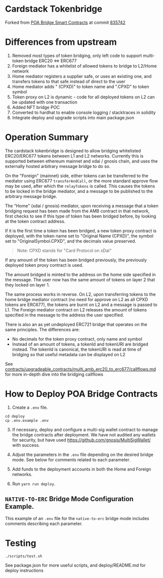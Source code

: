 # Cardstack Tokenbridge

Forked from [POA Bridge Smart Contracts](https://github.com/poanetwork/tokenbridge-contracts) at commit [835742](https://github.com/poanetwork/tokenbridge-contracts/commit/835742dfd8f1c869d4e7b61582155d250d6cf094)

# Differences from upstream

1. Removed most types of token bridging, only left code to support multi-token bridge ERC20 <=> ERC677
2. Foreign mediator has a whitelist of allowed tokens to bridge to L2/Home network
3. Home mediator registers a supplier safe, or uses an existing one, and transfers tokens to that safe instead of direct to the user
4. Home mediator adds " (CPXD)" to token name and ".CPXD" to token symbol
5. Token proxy on L2 is dynamic - code for all deployed tokens on L2 can be updated with one transaction
6. Added NFT bridge POC
7. Converted to hardhat to enable console logging / stacktraces in solidity
8. Integrate deploy and upgrade scripts into main package.json

# Operation Summary

The cardstack tokenbridge is designed to allow bridging whitelisted ERC20/ERC677 tokens between L1 and L2 networks. Currently this is
supported between ethereum mainnet and xdai / gnosis chain, and uses the externally hosted arbitrary message bridge to do so.

On the "Foreign" (mainnet) side, either tokens can be transferred to the mediator using ERC677 `transferAndCall`, or the more
standard approve flow may be used, after which the `relayTokens` is called. This causes the tokens to be locked in the
bridge mediator, and a message to be published to the arbitrary message bridge.

The "Home" (xdai / gnosis) mediator, upon receiving a message that a token bridging request has been made from the AMB contract in
that network, first checks to see if this type of token has been bridged before, by looking at the token contract address.

If it is the first time a token has been bridged, a new token proxy contract is deployed, with the token name set to
"Original Name (CPXD)", the symbol set to "OriginalSymbol.CPXD", and the decimals value preserved.

> Note: CPXD stands for "Card Protocol on xDai"

If any amount of the token has been bridged previously, the previously deployed token proxy contract is used.

The amount bridged is minted to the address on the home side specified in the message. The user now has the same
amount of tokens on layer 2 that they locked on layer 1.

The same process works in reverse. On L2, upon transferring tokens to the home bridge mediator contract (no need for
approve on L2 as all CPXD tokens are ERC677), the tokens are burnt on L2 and a message is passed to L1. The Foreign
mediator contract on L2 releases the amount of tokens specified in the message to the address the user specified.

There is also an as yet undeployed ERC721 bridge that operates on the same principles. The differences are:

- No decimals for the token proxy contract, only name and symbol
- Instead of an amount of tokens, a tokenId and tokenURI are bridged instead. The tokenId is canonical, the tokenURI is read
  at time of bridging so that useful metadata can be displayed on L2

See [contracts/upgradeable_contracts/multi_amb_erc20_to_erc677/callflows.md](callflows.md) for more in-depth dive into the
bridging callflows

# How to Deploy POA Bridge Contracts

1. Create a `.env` file.

```
cd deploy
cp .env.example .env
```

3. If necessary, deploy and configure a multi-sig wallet contract to manage the bridge contracts after deployment. We have not audited any wallets for security, but have used https://github.com/gnosis/MultiSigWallet/ with success.

4. Adjust the parameters in the `.env` file depending on the desired bridge mode. See below for comments related to each parameter.

5. Add funds to the deployment accounts in both the Home and Foreign networks.

6. Run `yarn run deploy`.

## `NATIVE-TO-ERC` Bridge Mode Configuration Example.

This example of an `.env` file for the `native-to-erc` bridge mode includes comments describing each parameter.

# Testing

```bash
./scripts/test.sh
```

See package.json for more useful scripts, and deploy/README.md for deploy instructions
